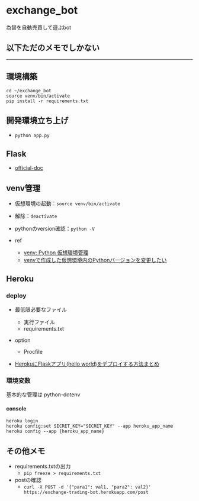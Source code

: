# exchange_bot

為替を自動売買して遊ぶbot


## 以下ただのメモでしかない
***

## 環境構築
```
cd ~/exchange_bot
source venv/bin/activate
pip install -r requirements.txt
```

## 開発環境立ち上げ
- `python app.py`

## Flask
- [official-doc](https://a2c.bitbucket.io/flask/)

## venv管理

- 仮想環境の起動：`source venv/bin/activate`
- 解除：`deactivate`
- pythonのversion確認：`python -V`

- ref
  - [venv: Python 仮想環境管理
](https://qiita.com/fiftystorm36/items/b2fd47cf32c7694adc2e)
  - [venvで作成した仮想環境内のPythonバージョンを変更したい
](https://dev.classmethod.jp/articles/change-venv-python-version/)


## Heroku

### deploy
- 最低限必要なファイル
  - 実行ファイル
  - requirements.txt
- option
  - Procfile

- [HerokuにFlaskアプリ(hello world)をデプロイする方法まとめ
](https://tanuhack.com/deploy-flask-heroku/)

### 環境変数

基本的な管理は python-dotenv

#### console
```
heroku login
heroku config:set SECRET_KEY="SECRET_KEY" --app heroku_app_name
heroku config --app {heroku_app_name}
```

## その他メモ
- requirements.txtの出力
  - `pip freeze > requirements.txt`
- postの確認
  - `curl -X POST -d '{"para1": val1, "para2": val2}' https://exchange-trading-bot.herokuapp.com/post`
